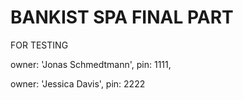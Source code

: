 # BANKIST SPA FINAL PART

FOR TESTING

owner: 'Jonas Schmedtmann', pin: 1111,

owner: 'Jessica Davis', pin: 2222